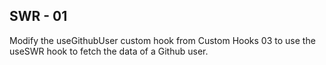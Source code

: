 ## SWR - 01

Modify the useGithubUser custom hook from Custom Hooks 03 to use the useSWR hook to fetch the data of a Github user.